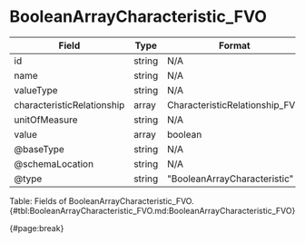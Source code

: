 <!--
    ATTENTION: This file was generated via gradle!
               Do NOT manually edit this file! Any such changes will be overwritten!
-->

# BooleanArrayCharacteristic_FVO

| Field | Type | Format | Required |
| ------- | ------- | ------- | --- |
| id | string | N/A | No |
| name | string | N/A | Yes |
| valueType | string | N/A | No |
| characteristicRelationship | array | CharacteristicRelationship_FVO | No |
| unitOfMeasure | string | N/A | No |
| value | array | boolean | Yes |
| @baseType | string | N/A | No |
| @schemaLocation | string | N/A | No |
| @type | string | "BooleanArrayCharacteristic" | Yes |

Table: Fields of BooleanArrayCharacteristic_FVO. {#tbl:BooleanArrayCharacteristic_FVO.md:BooleanArrayCharacteristic_FVO}

{#page:break}

